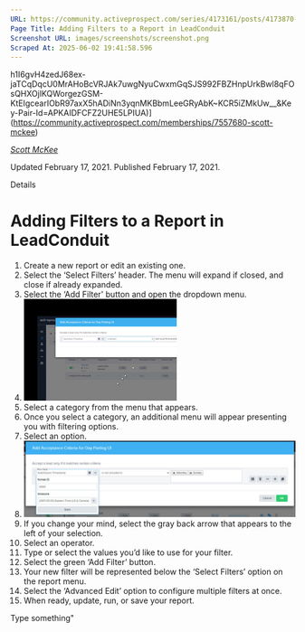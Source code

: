 ```yaml
---
URL: https://community.activeprospect.com/series/4173161/posts/4173870-adding-filters-to-a-report-in-leadconduit
Page Title: Adding Filters to a Report in LeadConduit
Screenshot URL: images/screenshots/screenshot.png
Scraped At: 2025-06-02 19:41:58.596
---
```

h1I6gvH4zedJ68ex-jaTCqDqcU0MrAHoBcVRJAk7uwgNyuCwxmGqSJS992FBZHnpUrkBwl8qFOsQHXOjlKQWorgezGSM-KtEIgcearIObR97axX5hADiNn3yqnMKBbmLeeGRyAbK~KCR5iZMkUw__&Key-Pair-Id=APKAIDFCFZ2UHE5LPIUA)](https://community.activeprospect.com/memberships/7557680-scott-mckee)

[_Scott McKee_](https://community.activeprospect.com/memberships/7557680-scott-mckee)

Updated February 17, 2021. Published February 17, 2021.

Details

# Adding Filters to a Report in LeadConduit

01. Create a new report or edit an existing one.
02. Select the ‘Select Filters’ header. The menu will expand if closed, and close if already expanded.
03. Select the ‘Add Filter' button and open the dropdown menu.
04. ![](images/image-1.png)
05. Select a category from the menu that appears.
06. Once you select a category, an additional menu will appear presenting you with filtering options.
07. Select an option.
08. ![](images/image-2.png)
09. If you change your mind, select the gray back arrow that appears to the left of your selection.
10. Select an operator.
11. Type or select the values you’d like to use for your filter.
12. Select the green ‘Add Filter’ button.
13. Your new filter will be represented below the ‘Select Filters’ option on the report menu.
14. Select the ‘Advanced Edit’ option to configure multiple filters at once.
15. When ready, update, run, or save your report.

Type something"
